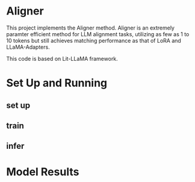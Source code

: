 # Aligner

This project implements the Aligner method. Aligner is an extremely paramter efficient method for LLM alignment tasks, utilizing as few as 1 to 10 tokens but still achieves matching performance as that of LoRA and LLaMA-Adapters. 

This code is based on Lit-LLaMA framework. 

# Set Up and Running

## set up

## train

## infer


# Model Results

